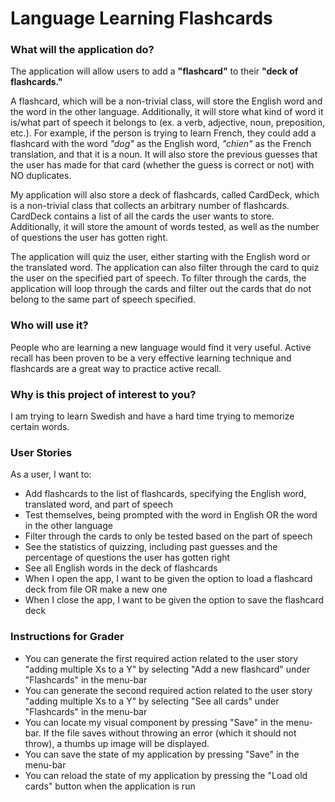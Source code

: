 
# Language Learning Flashcards

### What will the application do?

The application will allow users to add a **"flashcard"** to their **"deck of flashcards."**

A flashcard, which will be a non-trivial class, will store the English word and the word in the other language. 
Additionally, it will store what kind of word it is/what part of speech it belongs to (ex. a verb, adjective, noun, 
preposition, etc.). For example, if the person is trying to learn French, they could add a flashcard with the word 
*"dog"* as the English word, *"chien"* as the French translation, and that it is a noun. It will also store the previous
guesses that the user has made for that card (whether the guess is correct or not) with NO duplicates.

My application will also store a deck of flashcards, called CardDeck, which is a non-trivial class that collects an 
arbitrary number of flashcards. CardDeck contains a list of all the cards the user wants to store. Additionally, it will 
store the amount of words tested, as well as the number of questions the user has gotten right.

The application will quiz the user, either starting with the English word or the translated word. The application 
can also filter through the card to quiz the user on the specified part of speech.
To filter through the cards, the application will loop through the cards and filter out the cards that do not belong to 
the same part of speech specified.

### Who will use it?

People who are learning a new language would find it very useful. Active recall has been proven to be a very 
effective learning technique and flashcards are a great way to practice active recall.

### Why is this project of interest to you?

I am trying to learn Swedish and have a hard time trying to memorize certain words.  

### User Stories
As a user, I want to:
- Add flashcards to the list of flashcards, specifying the English word, translated word, and part of speech
- Test themselves, being prompted with the word in English OR the word in the other language
- Filter through the cards to only be tested based on the part of speech
- See the statistics of quizzing, including past guesses and the percentage of questions the user has gotten right
- See all English words in the deck of flashcards
- When I open the app, I want to be given the option to load a flashcard deck from file OR make a new one
- When I close the app, I want to be given the option to save the flashcard deck


### Instructions for Grader
- You can generate the first required action related to the user story "adding multiple Xs to a Y" by selecting "Add a 
new flashcard" under "Flashcards" in the menu-bar
- You can generate the second required action related to the user story "adding multiple Xs to a Y" by selecting "See 
all cards" under "Flashcards" in the menu-bar
- You can locate my visual component by pressing "Save" in the menu-bar. If the file saves without throwing an error 
(which it should not throw), a thumbs up image will be displayed.
- You can save the state of my application by pressing "Save" in the menu-bar
- You can reload the state of my application by pressing the "Load old cards" button when the application is run